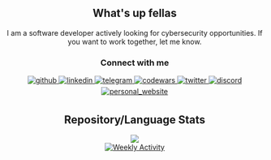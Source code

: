 <h2 align="center">What's up fellas</h2>

<p align="center">
I am a software developer actively looking for cybersecurity opportunities. If you want to work together, let me know.
</p>

<h3 align="center">Connect with me</h3>

<div align="center">
  <a href="https://github.com/wellatleastitried" target="_blank">
    <img src=https://img.shields.io/badge/GitHub-181717?style=flat&logo=github&logoColor=white alt=github style="margin-bottom: 5px;"/>
  </a>
  <a href="https://www.linkedin.com/in/jack-swindell-896753183/" target="_blank">
    <img src=https://img.shields.io/badge/LinkedIn-0A66C2?style=flat&logo=linkedin&logoColor=white alt=linkedin style="margin-bottom: 5px;"/>
  </a>
  <a href="https://t.me/snbwalit/" target="_blank">
    <img src=https://img.shields.io/badge/Telegram-26A5E4?style=flat&logo=telegram&logoColor=white alt=telegram style="margin-bottom: 5px;"/>
  </a>
  <a href="https://www.codewars.com/users/wellatleastitried" target="_blank">
    <img src=https://img.shields.io/badge/Codewars-B1361E?style=flat&logo=Codewars&logoColor=white alt=codewars style="margin-bottom: 5px;"/>
  </a>
  <a href="https://x.com/devsecinsider" target="_blank">
    <img src=https://img.shields.io/badge/Twitter-000000?style=flat&logo=x&logoColor=white alt=twitter style="margin-bottom: 5px;"/>
  </a>
  <a href="https://discordapp.com/users/335556458869424128" target="_blank">
    <img src=https://img.shields.io/badge/Discord-5865F2?style=flat&logo=discord&logoColor=white alt=discord style="margin-bottom: 5px;"/>
  </a>
  <a href="https://devsecinsider.com" target="_blank">
    <img src=https://img.shields.io/badge/Website-000000?style=flat&logo=About.me&logoColor=white alt=personal_website style="margin-bottom: 5px;"/>
  </a>
</div>

<h2 align="center">Repository/Language Stats</h2>

<div align="center">
  <a href="https://github.com/wellatleastitried?tab=repositories">
    <img src="https://github-readme-stats.vercel.app/api/top-langs/?username=wellatleastitried&theme=dark&show_icons=true&hide_border=true&layout=compact">
  </a>
</div>

<!---<p align="center">
  <strong><br/>WakaTime Stats reflect time since 10/15/2024</strong>
</p>--->

<div align="center">
  <a href="https://wakatime.com/@wellatleastitried">
    <img src="https://github-readme-stats.vercel.app/api/wakatime?username=wellatleastitried&layout=compact&theme=dark" alt="Weekly Activity">
  </a>
</div>
